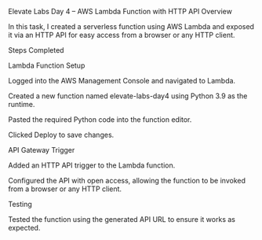 Elevate Labs Day 4 – AWS Lambda Function with HTTP API
Overview

In this task, I created a serverless function using AWS Lambda and exposed it via an HTTP API for easy access from a browser or any HTTP client.

Steps Completed

Lambda Function Setup

Logged into the AWS Management Console and navigated to Lambda.

Created a new function named elevate-labs-day4 using Python 3.9 as the runtime.

Pasted the required Python code into the function editor.

Clicked Deploy to save changes.

API Gateway Trigger

Added an HTTP API trigger to the Lambda function.

Configured the API with open access, allowing the function to be invoked from a browser or any HTTP client.

Testing

Tested the function using the generated API URL to ensure it works as expected.
